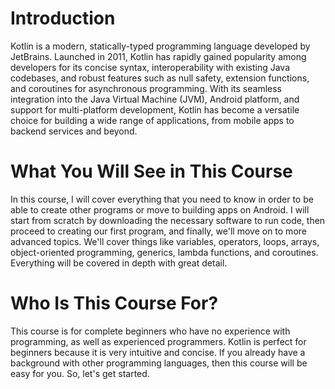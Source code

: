 # Introduction

Kotlin is a modern, statically-typed programming language developed by JetBrains. Launched in 2011, Kotlin has rapidly gained popularity among developers for its concise syntax, interoperability with existing Java codebases, and robust features such as null safety, extension functions, and coroutines for asynchronous programming. With its seamless integration into the Java Virtual Machine (JVM), Android platform, and support for multi-platform development, Kotlin has become a versatile choice for building a wide range of applications, from mobile apps to backend services and beyond.

# What You Will See in This Course

In this course, I will cover everything that you need to know in order to be able to create other programs or move to building apps on Android. I will start from scratch by downloading the necessary software to run code, then proceed to creating our first program, and finally, we'll move on to more advanced topics. We'll cover things like variables, operators, loops, arrays, object-oriented programming, generics, lambda functions, and coroutines. Everything will be covered in depth with great detail.

# Who Is This Course For?

This course is for complete beginners who have no experience with programming, as well as experienced programmers. Kotlin is perfect for beginners because it is very intuitive and concise. If you already have a background with other programming languages, then this course will be easy for you. So, let's get started.
